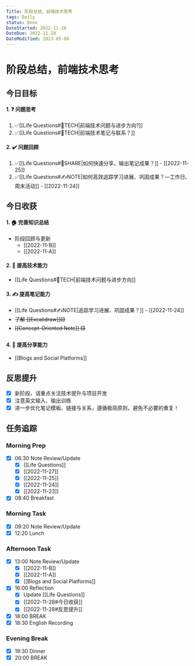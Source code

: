```yaml
---
Title: 阶段总结，前端技术思考
tags: Daily
status: Done
DateStarted: 2022-11-28
DateDue: 2022-11-28
DateModified: 2023-05-08
---
```


# 阶段总结，前端技术思考

## 今日目标

#### 1. ❓ 问题思考

1. ✅[[Life Questions#🚀TECH|前端技术问题与进步方向?]]
2. ✅[[Life Questions#🚀TECH|前端技术笔记与联系？]]

#### 2. ✔️ 问题回顾

1. ✅[[Life Questions#👯SHARE|如何快速分享，输出笔记成果？]] - [[2022-11-25]]
2. ✅[[Life Questions#✍️NOTE|如何高效追踪学习进展、巩固成果？—工作日、周末活动]] - [[2022-11-24]]

## 今日收获

#### 1. 🏠 完善知识总结

- 阶段回顾与更新
  - [[2022-11-B]]
  - [[2022-11-A]]

#### 2. 🚀 提高技术能力

- [[Life Questions#🚀TECH|前端技术问题与进步方向]]

#### 3. ✍️ 提高笔记能力

- [[Life Questions#✍️NOTE|追踪学习进展、巩固成果？]] - [[2022-11-24]]
- ~~了解 [[Excalidraw]]🟨~~
- ~~[[Concept-Oriented Note]] 🟨~~

#### 4. 👯 提高分享能力

- [[Blogs and Social Platforms]]

## 反思提升

- [x] 新阶段，请重点关注技术提升与项目开发
- [x] 注意英文输入、输出训练
- [x] 进一步优化笔记模板、链接与关系，遵循极简原则，避免不必要的重复！

## 任务追踪

### Morning Prep

- [x] 06:30 Note Review/Update
  - [x] [[Life Questions]]
  - [x] [[2022-11-27]]
  - [x] [[2022-11-25]]
  - [x] [[2022-11-24]]
  - [x] [[2022-11-23]]
- [x] 08:40 Breakfast

### Morning Task

- [x] 09:20 Note Review/Update
- [x] 12:20 Lunch

### Afternoon Task

- [x] 13:00 Note Review/Update
  - [x] [[2022-11-B]]
  - [x] [[2022-11-A]]
  - [x] [[Blogs and Social Platforms]]
- [x] 16:00 Reflection
  - [x] Update [[Life Questions]]
  - [x] [[2022-11-28#今日收获]]
  - [x] [[2022-11-28#反思提升]]
- [x] 18:00 BREAK
- [x] 18:30 English Recording

### Evening Break

- [x] 19:30 Dinner
- [x] 20:00 BREAK
